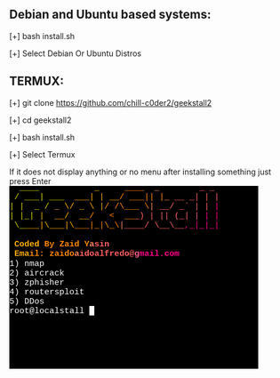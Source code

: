 Debian and Ubuntu based systems: 
-----------------
[+] bash install.sh

[+] Select Debian Or Ubuntu Distros

TERMUX:
-------------
[+] git clone https://github.com/chill-c0der2/geekstall2

[+] cd geekstall2

[+] bash install.sh

[+] Select Termux

If it does not display anything or no menu after installing something just press Enter 
![Image](https://github.com/chill-c0der2/geekstall2/blob/main/Screenshot%202022-05-10%2010.26.19%20PM.png?raw=true)
